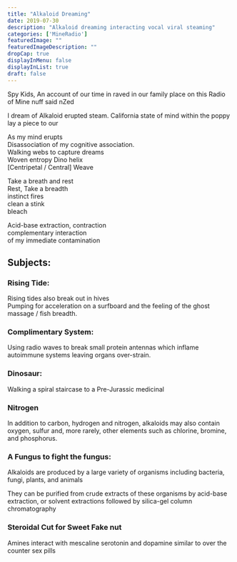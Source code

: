 ```yaml
---
title: "Alkaloid Dreaming"
date: 2019-07-30
description: "Alkaloid dreaming interacting vocal viral steaming"
categories: ['MineRadio']
featuredImage: ""
featuredImageDescription: ""
dropCap: true
displayInMenu: false
displayInList: true
draft: false
---
```


Spy Kids, 
An account of our time in raved in our family place on this Radio of Mine nuff said nZed

I dream of Alkaloid erupted steam.
California state of mind within the poppy lay a piece to our 


As my mind erupts <br>
Disassociation of my cognitive association. <br>
Walking webs to capture dreams <br>
Woven entropy Dino helix <br>
[Centripetal / Central] Weave <br>


Take a breath and rest <br>
Rest, Take a breadth <br>
instinct fires <br>
clean a stink <br>
bleach <br>


Acid-base extraction, contraction <br>
complementary interaction <br>
of my immediate contamination <br>


## Subjects:

### Rising Tide: <br>
Rising tides also break out in hives <br>
Pumping for acceleration on a surfboard and the feeling of the ghost <br>
massage / fish breadth. <br>

### Complimentary System: <br>
Using radio waves to break small protein antennas which inflame autoimmune systems leaving organs over-strain. <br>

### Dinosaur: <br>
Walking a spiral staircase to a Pre-Jurassic medicinal <br>

### Nitrogen <br>
In addition to carbon, hydrogen and nitrogen, alkaloids may also contain oxygen, sulfur and, more rarely, other elements such as chlorine, bromine, and phosphorus. <br>

### A Fungus to fight the fungus: <br>
Alkaloids are produced by a large variety of organisms including bacteria, fungi, plants, and animals <br>

They can be purified from crude extracts of these organisms by acid-base extraction, or solvent extractions followed by silica-gel column chromatography <br>


### Steroidal Cut for Sweet Fake nut
Amines interact with mescaline serotonin and dopamine similar to over the counter sex pills <br>